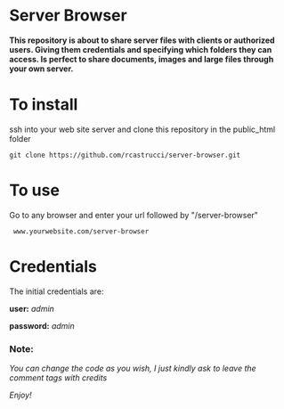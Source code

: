 # Server Browser

**This repository is about to share server files with clients or authorized users. Giving them credentials and specifying which folders they can access. Is perfect to share documents, images and large files through your own server.**

# **To install**
ssh into your web site server and clone this repository in the public_html folder

    git clone https://github.com/rcastrucci/server-browser.git

 # **To use**
 Go to any browser and enter your url followed by "/server-browser"

     www.yourwebsite.com/server-browser

# Credentials
The initial credentials are:

**user:** *admin*

**password:** *admin*

### Note:
*You can change the code as you wish, I just kindly ask to leave the comment tags with credits*

*Enjoy!*
